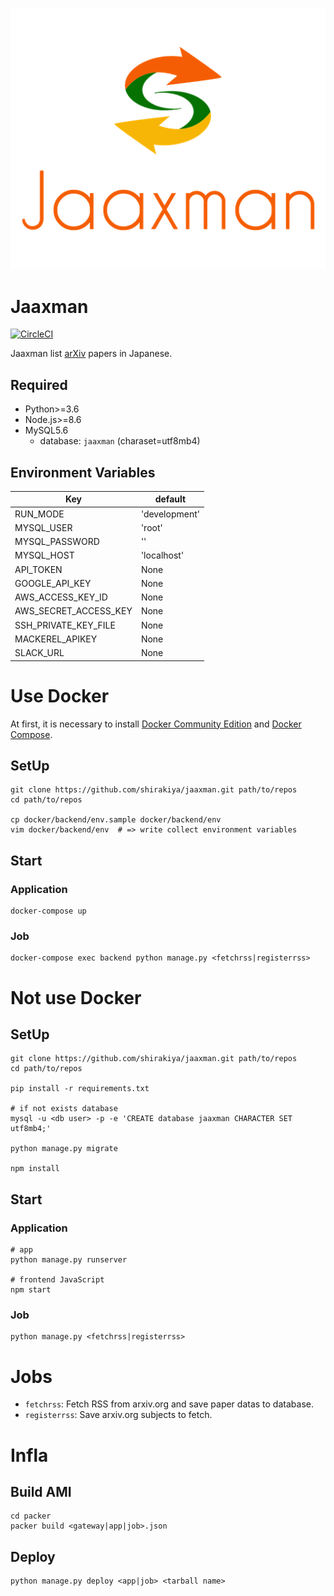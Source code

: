 ![Jaaxman](https://github.com/shirakiya/jaaxman/blob/master/app/static/img/logo_stacked_512.png)

# Jaaxman
[![CircleCI](https://circleci.com/gh/shirakiya/jaaxman/tree/master.svg?style=svg)](https://circleci.com/gh/shirakiya/jaaxman/tree/master)  
  
Jaaxman list [arXiv](https://arxiv.org/) papers in Japanese.

## Required
- Python>=3.6
- Node.js>=8.6
- MySQL5.6
    - database: `jaaxman` (charaset=utf8mb4)

## Environment Variables
| Key                   | default       |
|-----------------------|---------------|
| RUN_MODE              | 'development' |
| MYSQL_USER            | 'root'        |
| MYSQL_PASSWORD        | ''            |
| MYSQL_HOST            | 'localhost'   |
| API_TOKEN             | None          |
| GOOGLE_API_KEY        | None          |
| AWS_ACCESS_KEY_ID     | None          |
| AWS_SECRET_ACCESS_KEY | None          |
| SSH_PRIVATE_KEY_FILE  | None          |
| MACKEREL_APIKEY       | None          |
| SLACK_URL             | None          |


# Use Docker
At first, it is necessary to install [Docker Community Edition](https://www.docker.com/community-edition) and [Docker Compose](https://docs.docker.com/compose/).

## SetUp
```
git clone https://github.com/shirakiya/jaaxman.git path/to/repos
cd path/to/repos

cp docker/backend/env.sample docker/backend/env
vim docker/backend/env  # => write collect environment variables
```

## Start
### Application
```
docker-compose up
```

### Job
```
docker-compose exec backend python manage.py <fetchrss|registerrss>
```


# Not use Docker
## SetUp
```
git clone https://github.com/shirakiya/jaaxman.git path/to/repos
cd path/to/repos

pip install -r requirements.txt

# if not exists database
mysql -u <db user> -p -e 'CREATE database jaaxman CHARACTER SET utf8mb4;'

python manage.py migrate

npm install
```


## Start
### Application
```
# app
python manage.py runserver

# frontend JavaScript
npm start
```

### Job
```
python manage.py <fetchrss|registerrss>
```


# Jobs
- `fetchrss`: Fetch RSS from arxiv.org and save paper datas to database.
- `registerrss`: Save arxiv.org subjects to fetch.


# Infla
## Build AMI
```
cd packer
packer build <gateway|app|job>.json
```

## Deploy
```
python manage.py deploy <app|job> <tarball name>
```
